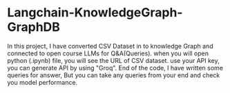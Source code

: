 # Langchain-KnowledgeGraph-GraphDB
In this project, I have converted CSV Dataset in to knowledge Graph  and connected to open course LLMs for Q&A(Queries). 
when you will open python (.ipynb) file, you will see the URL of CSV dataset. 
use your API key, you can generate API by using "Groq".
End of the code, I have written some queries for answer, But you can take any queries from your end and check you model performance. 
